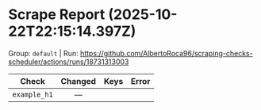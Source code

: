 # Scrape Report (2025-10-22T22:15:14.397Z)

Group: `default`  |  Run: https://github.com/AlbertoRoca96/scraping-checks-scheduler/actions/runs/18731313003

| Check | Changed | Keys | Error |
|---|:---:|:--|:--|
| `example_h1` | — |  |  |
